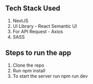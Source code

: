## Tech Stack Used
1. NextJS
2. UI Library - React Semantic UI
3. For API Request - Axios
4. SASS

## Steps to run the app
1. Clone the repo
2. Run npm install
3. To start the server run npm run dev
